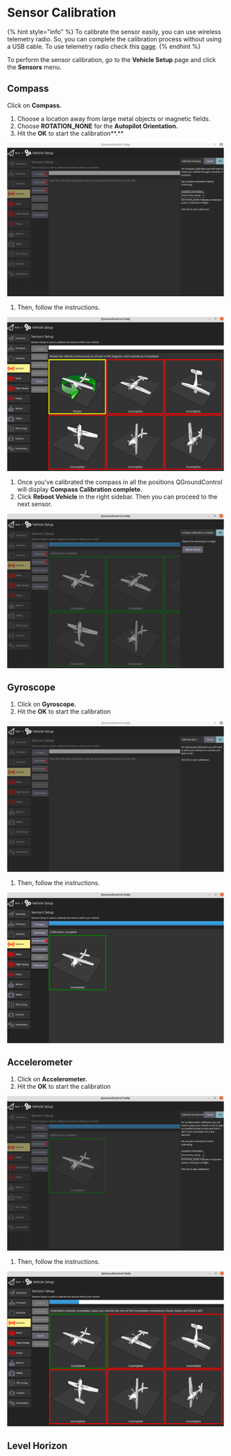 # Sensor Calibration

{% hint style="info" %}
To calibrate the sensor easily, you can use wireless telemetry radio. So, you can complete the calibration process without using a USB cable. To use telemetry radio check this [page](wireless-telemetry-radio-setup.md).
{% endhint %}

To perform the sensor calibration, go to the **Vehicle Setup** page and click the **Sensors** menu.

## Compass

Click on **Compass.**

1. Choose a location away from large metal objects or magnetic fields.
2. Choose **ROTATION\_NONE** for the **Autopilot Orientation.**
3. Hit the **OK** to start the calibration**.** 

![](../../.gitbook/assets/6.png)

1. Then, follow the instructions. 

![](../../.gitbook/assets/7.png)

1. Once you've calibrated the compass in all the positions QGroundControl will display **Compass Calibration complete**.  
2. Click **Reboot Vehicle** in the right sidebar. Then you can proceed to the next sensor.

![](../../.gitbook/assets/8.png)

## Gyroscope

1. Click on **Gyroscope.**
2. Hit the **OK** to start the calibration

![](../../.gitbook/assets/9.png)

1. Then, follow the instructions.

![](../../.gitbook/assets/10.png)

## Accelerometer

1. Click on **Accelerometer.**
2. Hit the **OK** to start the calibration

![](../../.gitbook/assets/11.png)

1. Then, follow the instructions.

![](../../.gitbook/assets/12.png)

## Level Horizon

## 

